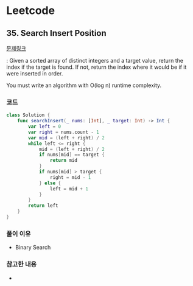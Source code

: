 # Leetcode

## 35. Search Insert Position


[문제링크](https://leetcode.com/problems/search-insert-position/)

: Given a sorted array of distinct integers and a target value, return the index if the target is found. If not, return the index where it would be if it were inserted in order.

You must write an algorithm with O(log n) runtime complexity.


### 코드

```swift
class Solution {
    func searchInsert(_ nums: [Int], _ target: Int) -> Int {
        var left = 0
        var right = nums.count - 1
        var mid = (left + right) / 2
        while left <= right {
            mid = (left + right) / 2
            if nums[mid] == target {
                return mid
            }
            if nums[mid] > target {
                right = mid - 1
            } else {
                left = mid + 1
            }
        }
        return left
    }
}
```

### 풀이 이유
- Binary Search

### 참고한 내용
- 